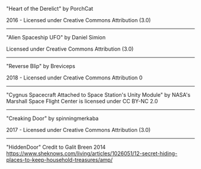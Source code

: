 "Heart of the Derelict"
by PorchCat

2016 - Licensed under
Creative Commons
Attribution (3.0)

---

"Alien Spaceship UFO"
by Daniel Simion

Licensed under
Creative Commons
Attribution (3.0)

---

"Reverse Blip"
by Breviceps

2018 - Licensed under
Creative Commons
Attribution 0

---

"Cygnus Spacecraft Attached to Space Station's Unity Module" by NASA's Marshall Space Flight Center is licensed under CC BY-NC 2.0 

---

"Creaking Door"
by spinningmerkaba

2017 - Licensed under
Creative Commons
Attribution (3.0)

---

"HiddenDoor"
Credit to
Galit Breen 2014 https://www.sheknows.com/living/articles/1026051/12-secret-hiding-places-to-keep-household-treasures/amp/
